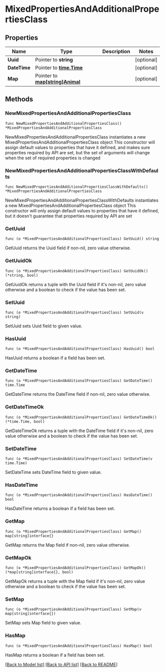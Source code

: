 # MixedPropertiesAndAdditionalPropertiesClass

## Properties

Name | Type | Description | Notes
------------ | ------------- | ------------- | -------------
**Uuid** | Pointer to **string** |  | [optional] 
**DateTime** | Pointer to [**time.Time**](time.Time.md) |  | [optional] 
**Map** | Pointer to [**map[string]Animal**](Animal.md) |  | [optional] 

## Methods

### NewMixedPropertiesAndAdditionalPropertiesClass

`func NewMixedPropertiesAndAdditionalPropertiesClass() *MixedPropertiesAndAdditionalPropertiesClass`

NewMixedPropertiesAndAdditionalPropertiesClass instantiates a new MixedPropertiesAndAdditionalPropertiesClass object
This constructor will assign default values to properties that have it defined,
and makes sure properties required by API are set, but the set of arguments
will change when the set of required properties is changed

### NewMixedPropertiesAndAdditionalPropertiesClassWithDefaults

`func NewMixedPropertiesAndAdditionalPropertiesClassWithDefaults() *MixedPropertiesAndAdditionalPropertiesClass`

NewMixedPropertiesAndAdditionalPropertiesClassWithDefaults instantiates a new MixedPropertiesAndAdditionalPropertiesClass object
This constructor will only assign default values to properties that have it defined,
but it doesn't guarantee that properties required by API are set

### GetUuid

`func (o *MixedPropertiesAndAdditionalPropertiesClass) GetUuid() string`

GetUuid returns the Uuid field if non-nil, zero value otherwise.

### GetUuidOk

`func (o *MixedPropertiesAndAdditionalPropertiesClass) GetUuidOk() (*string, bool)`

GetUuidOk returns a tuple with the Uuid field if it's non-nil, zero value otherwise
and a boolean to check if the value has been set.

### SetUuid

`func (o *MixedPropertiesAndAdditionalPropertiesClass) SetUuid(v string)`

SetUuid sets Uuid field to given value.

### HasUuid

`func (o *MixedPropertiesAndAdditionalPropertiesClass) HasUuid() bool`

HasUuid returns a boolean if a field has been set.

### GetDateTime

`func (o *MixedPropertiesAndAdditionalPropertiesClass) GetDateTime() time.Time`

GetDateTime returns the DateTime field if non-nil, zero value otherwise.

### GetDateTimeOk

`func (o *MixedPropertiesAndAdditionalPropertiesClass) GetDateTimeOk() (*time.Time, bool)`

GetDateTimeOk returns a tuple with the DateTime field if it's non-nil, zero value otherwise
and a boolean to check if the value has been set.

### SetDateTime

`func (o *MixedPropertiesAndAdditionalPropertiesClass) SetDateTime(v time.Time)`

SetDateTime sets DateTime field to given value.

### HasDateTime

`func (o *MixedPropertiesAndAdditionalPropertiesClass) HasDateTime() bool`

HasDateTime returns a boolean if a field has been set.

### GetMap

`func (o *MixedPropertiesAndAdditionalPropertiesClass) GetMap() map[string]interface{}`

GetMap returns the Map field if non-nil, zero value otherwise.

### GetMapOk

`func (o *MixedPropertiesAndAdditionalPropertiesClass) GetMapOk() (*map[string]interface{}, bool)`

GetMapOk returns a tuple with the Map field if it's non-nil, zero value otherwise
and a boolean to check if the value has been set.

### SetMap

`func (o *MixedPropertiesAndAdditionalPropertiesClass) SetMap(v map[string]interface{})`

SetMap sets Map field to given value.

### HasMap

`func (o *MixedPropertiesAndAdditionalPropertiesClass) HasMap() bool`

HasMap returns a boolean if a field has been set.


[[Back to Model list]](../README.md#documentation-for-models) [[Back to API list]](../README.md#documentation-for-api-endpoints) [[Back to README]](../README.md)


